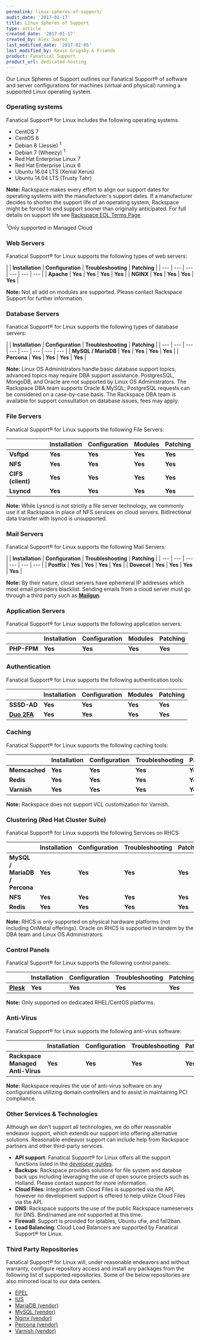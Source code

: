 ```yaml
---
permalink: linux-spheres-of-support/
audit_date: '2017-01-17'
title: Linux Spheres of Support
type: article
created_date: '2017-01-17'
created_by: Alex Juarez
last_modified_date: '2017-02-05'
last_modified_by: Kevin Grigsby & Friends
product: Fanatical Support
product_url: dedicated-hosting
---
```


Our Linux Spheres of Support outlines our Fanatical Support® of software and server configurations for machines (virtual and physical) running a supported Linux operating system.


### Operating systems

Fanatical Support® for Linux includes the following operating systems.

- CentOS 7
- CentOS 6
- Debian 8 (Jessie) <sup>1</sup>
- Debian 7 (Wheezy) <sup>1</sup>
- Red Hat Enterprise Linux 7
- Red Hat Enterprise Linux 6
- Ubuntu 16.04 LTS (Xenial Xerus)
- Ubuntu 14.04 LTS (Trusty Tahr)

**Note:** Rackspace makes every effort to align our support dates for operating systems with the manufacturer's support dates. If a manufacturer decides to shorten the support life of an operating system, Rackspace might be forced to end support sooner than originally anticipated. For full details on support life see [Rackspace EOL Terms Page](https://www.rackspace.com/information/legal/eolterms)

<sup>1</sup>Only supported in Managed Cloud


### Web Servers

Fanatical Support® for Linux supports the following types of web servers:

|    | **Installation** | **Configuration** | **Troubleshooting** | **Patching** |
| --- | --- | --- | --- | --- | --- |
| **Apache** | **Yes** | **Yes** | **Yes** | **Yes** |
| **NGINX** | **Yes** | **Yes** | **Yes** | **Yes** |

**Note:** Not all add on modules are supported. Please contact Rackspace Support for further information.


### Database Servers

Fanatical Support® for Linux supports the following types of database servers:

|    | **Installation** | **Configuration** | **Troubleshooting** | **Patching** | 
| --- | --- | --- | --- | --- | --- | --- | --- |
| **MySQL / MariaDB** | **Yes** | **Yes** | **Yes** | **Yes** |
| **Percona** | **Yes** | **Yes** | **Yes** | **Yes** |

**Note:** Linux OS Administrators handle basic database support topics, advanced topics may require DBA support assistance. PostgresSQL, MongoDB, and Oracle are not supported by Linux OS Administrators. The Rackspace DBA team supports Oracle & MySQL; PostgreSQL requests can be considered on a case-by-case basis. The Rackspace DBA team is available for support consultation on database issues, fees may apply.


### File Servers

Fanatical Support® for Linux supports the following File Servers:

|   | **Installation** | **Configuration** | **Modules** | **Patching** |
| --- | --- | --- | --- | --- |
| **Vsftpd** | **Yes** | **Yes** | **Yes** | **Yes** |
| **NFS** | **Yes** | **Yes** | **Yes** | **Yes** |
| **CIFS (client)** | **Yes** | **Yes** | **Yes** | **Yes** |
| **Lsyncd** | **Yes** | **Yes** | **Yes** | **Yes** |

**Note:** While Lysncd is not strictly a file server technology, we commonly use it at Rackspace in place of NFS services on cloud servers. Bidirectional data transfer with lsyncd is unsupported.


### Mail Servers

Fanatical Support® for Linux supports the following Mail Servers:

|    | **Installation** | **Configuration** | **Troubleshooting** | **Patching** |
| --- | --- | --- | --- | --- | --- |
| **Postfix** | **Yes** | **Yes** | **Yes** | **Yes** |
| **Dovecot** | **Yes** | **Yes** | **Yes** | **Yes** |

**Note:** By their nature, cloud servers have ephemeral IP addresses which most email providers blacklist. Sending emails from a cloud server must go through a third party such as  [**Mailgun**](https://www.mailgun.com).


### Application Servers

Fanatical Support® for Linux supports the following application servers:

|   | **Installation** | **Configuration** | **Modules** | **Patching** |
| --- | --- | --- | --- | --- |
| **PHP-FPM** | **Yes** | **Yes** | **Yes** | **Yes** |


### Authentication

Fanatical Support® for Linux supports the following authentication tools:

|   | **Installation** | **Configuration** | **Modules** | **Patching** |
| --- | --- | --- | --- | --- |
| **SSSD-AD** | **Yes** | **Yes** | **Yes** | **Yes** |
| [**Duo 2FA**](https://duo.com/) | **Yes** | **Yes** | **Yes** | **Yes** |


### Caching

Fanatical Support® for Linux supports the following caching tools:

|    | **Installation** | **Configuration** | **Troubleshooting** | **Patching** |
| --- | --- | --- | --- | --- |
| **Memcached** | **Yes** | **Yes** | **Yes** | **Yes** |
| **Redis** | **Yes** | **Yes** | **Yes** | **Yes** |
| **Varnish** | **Yes** | **Yes** | **Yes** | **Yes** |

**Note:** Rackspace does not support VCL customization for Varnish.


### Clustering (Red Hat Cluster Suite)

Fanatical Support® for Linux supports the following Services on RHCS:

|    | **Installation** | **Configuration** | **Troubleshooting** | **Patching** |
| --- | --- | --- | --- | --- |
| **MySQL / MariaDB / Percona** | **Yes** | **Yes** | **Yes** | **Yes** |
| **NFS** | **Yes** | **Yes** | **Yes** | **Yes** |
| **Redis** | **Yes** | **Yes** | **Yes** | **Yes** |

**Note:** RHCS is only supported on physical hardware platforms (not including OnMetal offerings). Oracle on RHCS is supported in tandem by the DBA team and Linux OS Administrators.


### Control Panels

Fanatical Support® for Linux supports the following control panels:

|    | **Installation** | **Configuration** | **Troubleshooting** | **Patching** |
| --- | --- | --- | --- | --- |
| [**Plesk**](https://www.plesk.com/) | **Yes** | **Yes** | **Yes** | **Yes** |

**Note:** Only supported on dedicated RHEL/CentOS platforms.


### Anti-Virus

Fanatical Support® for Linux supports the following anti-virus software:

|    | **Installation** | **Configuration** | **Troubleshooting** | **Patching** |
| --- | --- | --- | --- | --- |
| **Rackspace Managed Anti-Virus** | **Yes** | **Yes** | **Yes** | **Yes** | 

**Note:** Rackspace requires the use of anti-virus software on any configurations utilizing domain controllers and to assist in maintaining PCI compliance. 


### Other Services & Technologies

Although we don’t support all technologies, we do offer reasonable endeavor support, which extends our support into
offering alternative solutions. Reasonable endeavor support can include help from Rackspace partners and other third-party
services.

-  **API support**:  Fanatical Support® for Linux offers all the support functions listed in the [developer guides](https://developer.rackspace.com/).
-  **Backups**:  Rackspace provides solutions for file system and databse back ups including leveraging the use of open source projects such as Holland. Please contact support for more information.  
-  **Cloud Files**:  Integration with Cloud Files is supported via the API, however no development support is offered to help utilize Cloud Files via the API.
-  **DNS**: Rackspace supports the use of the public Rackspace nameservers for DNS.  Bind/named are *not* supported at this time.
-  **Firewall**: Support is provided for iptables, Ubuntu ufw, and fail2ban.
-  **Load Balancing**: Cloud Load Balancers are supported by Fanatical Support® for Linux.


### Third Party Repositories

Fanatical Support® for Linux will, under reasonable endeavors and without warranty, configure repository access and install any packages from the following list of supported repositories. Some of the below repositories are also mirrored local to our data centers.

- [EPEL](http://fedoraproject.org/wiki/EPEL)
- [IUS](https://ius.io/)
- [MariaDB (vendor)](https://downloads.mariadb.org/mariadb/repositories/#mirror=osuosl)
- [MySQL (vendor)](https://dev.mysql.com/downloads/repo/)
- [Nginx (vendor)](https://www.nginx.com/resources/wiki/start/topics/tutorials/install/)
- [Percona (vendor)](https://www.percona.com/doc/percona-server/LATEST/installation.html#installing-percona-server-from-repositories)
- [Varnish (vendor)](https://www.varnish-cache.org/releases/install_redhat.html)
